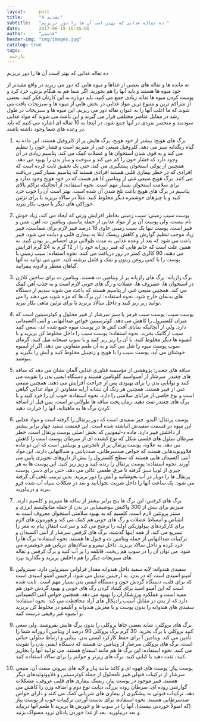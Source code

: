 ```yaml
---
layout:     post
title:      "تغذیه 4"
subtitle:   "ده تفاله غذایی که بهتر است آن ها را دور نریزیم "
date:       2017-06-19 16:45:00
author:     "قاسمی"
header-img: "img/images.jpg"
catalog: true
tags:
 یارحیم  
---
```


ده تفاله غذایی که بهتر است آن ها را دور نریزیم

ته مانده ها و تفاله های بعضی از غذاها و میوه هایی که دور می ریزید در واقع مفیدتر از خود میوه ها هستند و باید آنها را هم بخورید.
اگر شما هم به هنگام برش، خرد کرد و پوست کردن میوه ها تفاله زیادی جمع می کنید، باید دوباره به این کارتان فکر کنید.
بعضی از متراکم ترین و متنوع ترین مواد غذایی در بخش هایی از میوه ها و سبزیجات یافت می شوند که ما اغلب آنها را به عنوان تفاله دور می ریزیم. این میوه ها و سبزیجات در طول رشد در مقابل عناصر مختلفی قرار می گیرند و این باعث می شوند که مواد غذایی سودمند و منحصر بفردی در آنها جمع شود.
در اینجا به 10 تفاله ای اشاره می کنیم که باید در وعده های شما وجود داشته باشند.
 

1. برگ های هویج: بیشتر از خود هویج، برگ هایش پر از کلروفیل هستند. این ماده به گیاه رنگدانه سبز می دهد. کلروفیل منبعی غنی از منیزیم است و فشار خون را تنظیم می کند و به قوی شدن استخوان ها و عضلات کمک می کند. پتاسیم زیادی در آن وجود دارد که فشار خون را کم می کند و سوخت و ساز بدن را بهبود می دهد. همچنین از پوکی استخوان پیشگیری می کند. حتی یک تحقیق ثابت کرده است که افرادی که در خطر بیماری قلبی هستند افرادی هستند که پتاسیم بسیار کمی دریافت می کنند. برگ هویج منبعی غنی از ویتامین کا هم هست که در خود هویج وجود ندارد و برای سلامت استخوان بسیار مهم است.
نحوه استفاده: از آنجائیکه تراکم بالای پتاسیم در برگ های هویج باعث تلخ شدن آن شده است، بهتر است آن را خوب خرد کنید و با چیزهای خوشمزه دیگر مخلوط کنید. مثلاً در سالاد بریزید یا برای تزئین خوراکی های دیگر یا سوپ بکار ببرید.

2. پوست سیب زمینی: سیب زمینی بخاطر افزایش وزنی که ایجاد می کند، زیاد خوش نام نیست. ولی پوست آن پر از مواد غذایی از جمله پتاسیم، ویتامین ث، آهن، مس و فیبر است. پوست تنها یک سیب زمینی حاوی 18 درصد فیبر لازم برای شماست. فیبر زیاد موجب تنظیم گوارش و کاهش ریسک ابتلا به بیماری قلبی و دیابت می شود. فیبر باعث می شود که بعد از وعده غذایی به مدت طولانی تری احساس پر بودن کنید. به همین علت است که خانم هایی که فیبر روزانه خود را از 12 گرم به 24 گرم افزایش می دهند، 90 کالری کمتر در روز دریافت می کنند.
نحوه استفاده: سیب زمینی با پوست را با کمی روغن زیتون و نمک و فلفل برشته کنید. حتی می توانید به آنها گیاهان معطر و ادویه بیفزایید.

3. برگ رازیانه: برگ های رازیانه پر از ویتامین ث هستند. ویتامین ث برای ساختن کلاژن در استخوان ها، غضروف ها، عضلات و رگ های خونی لازم است و به جذب آهن کمک می کند. همچنین منبعی غنی از پتاسیم هستند که باعث می شوند سدیم از دستگاه های بدنمان خارج شود.
نحوه استفاده: این برگ ها که مزه شوید می دهند را می توانید ریز ریز کنید و داخل سالاد بریزید یا برای تزئین ماهی بکار ببرید.

4. پوست سیب: پوست سیب قرمز یا سبز سرشار از فیبر محلول و کوئرسیتین است که میزان کلسترول را کاهش می دهد. کوئرسیتین خواص ضدالتهابی و آنتی اکسیدانی دارد. ولی از آنجائیکه بقایای آفت کش ها در پوست میوه جمع شده اند، سعی کنید سیب ارگانیک بخرید.
نحوه استفاده: پوست سیب را داخل مخلوط کن بریزید و با آبمیوه ها دیگر مخلوط کنید. یا آن را ریز ریز کنید و با سوپ صبحانه میل کنید. گرمای سوپ پوست میوه را شل می کند و به آن طعم متفاوتی می دهد. اگر از آبمیوه خوشتان می آید، پوست سیب را با هویج و زنجبیل مخلوط کنید و آبش را بگیرید و بنوشید.

5. ساقه های چغندر: پژوهشی از مؤسسه فناوری غذایی آلمان نشان می دهد که ساقه های چغندر  سرشار از آمینواسید گلوتامین هستند و دستگاه ایمنی بدن را تقویت می کنند و توانایی بدن را برای بهبودی پس از جراحت افزایش می دهند. همچنین منبعی غنی از فیبر هستند. همچنین هر رنگ آن نشانه آرایه متفاوتی از مواد غذایی گیاهی است و نوع خاصی از مزایای سلامتی را دارد.
نحوه استفاده: خوب آن را خرد کنید و با برگ های چغندر تفت دهید. زمان پخت ساقه ها طولانی تر است، پس قبل از اضافه کردن برگ ها به ماهیتابه، آنها را حرارت دهید.

6. پوست پرتقال: آلبدو، چیز سفیدی است که دور پرتقال را گرفته است و مواد غذایی این میوه در قسمت سفیدش انباشته شده است. این قسمت سفید چهار برابر بیشتر از داخلش فیبر دارد. ماده د-لیمونین که بخش اصلی پوست پرتقال است، خطر سرطان سلول های فلسی شکل که نوع کشنده ای از سرطان پوست است را کاهش می دهد. به علاوه، پوست پرتقال پر از تانجرتین و نوبیلتین است که این دو ماده فلاوونویدهایی هستند که خواص ضدسرطانی، ضددیابتی و ضدالتهابی دارند. این مواد آنتی اکسیدان هایی هستند که سطح کلسترول را بیش از داروهای تجویزی پایین می آورند.
نحوه استفاده: پوست پرتقال را رنده کنید و ریز ریز کنید. این پوست ها به هر چیزی از لوبیا سبز گرفته تا مرغ، طعمی عالی می دهد. حتی برای دسر، پوست پرتقال ها را دوبار در آب بجوشانید و آبش را دور بریزید. بدین ترتیب تلخی آن گرفته می شود. یک ساعت آنها را داخل شربت بخوابانید و بعد در شکلات سیاه آب شده فرو ببرید و دربیاورید.

7. برگ های کرفس: این برگ ها پنج برابر بیشتر از ساقه ها منیزیم و کلسیم دارند. منیزیم برای بیش از 300 واکنش بیوشیمیایی در بدن از جمله متابولیسم انرژی و سنتز پروتئین لازم است. کلسیم که به بهبود سلامتی استخوان معروف است به انقباض و انبساط عضلات و رگ های خونی هم کمک می کند و هورمون های لازم برای کارکردهای بیولوژیکی اولیه را ترشح می کند و سرعت انتقال پیام به مغز را تسریع می کند. از همه اینها گذشته، برگ های کرفس سرشار از آنتی اکسیدان و ترکیبات ضدالتهابی از جمله ویتامین ث و فنول ها هستند.
نحوه استفاده: برگ ها را خرد کرده و داخل سالاد بریزید. داخل نیمرو و سالادهای دریایی هم خوشمزه می شود. می توان آن را در سوپ هم ریخت. قابلمه را پر آب کنید و برگ کرفس و تفاله های سبزیجات دیگر را هم داخلش بریزید و بگذارید بپزد.

8. سفیدی هندوانه: لایه سفید داخل هندوانه مقدار فراوانی سیترولین دارد. سیترولین آمینو اسیدی است که در بدن، به آرجینین تبدیل می شود. آرجینین آمینو اسیدی است که برای قلب، دستگاه گردش خون و دستگاه ایمنی بدن بسیار مهم است. ثابت شده است که این آمینو اسید برای گشاد کردن رگ های خونی و بهبود گردش خون هم مفید است و عملکرد ورزشکاران را بهبود می دهد. همچنین خواص آنتی اکسیدانی دارد که از بدن در مقابل آسیب رادیکال های آزاد محافظت می کند.
نحوه استفاده: سفیدی های هندوانه را بدون پوست و با مغزش هندوانه و آبلیمو در مخلوط کن بریزید و آبمیوه غیر رقیقی درست کنید.

9. برگ های بروکلی: شاید بعضی جاها بروکلی را بدون برگ هایش بفروشند. ولی سعی کنید بروکلی با برگ بخرید. 30 گرم برگ بروکلی 90 درصد از ویتامین آ روزانه شما را تأمین می کند. ویتامین آ برای حفظ کارکرد ایمنی بدن، بینایی و ارتباط سلولی حیاتی است. برگ های بروکلی سرشار از ویتامین ث هستند که دستگاه ایمنی بدن را تقویت می کنند.
نحوه استفاده: این برگ ها هم مانند اسفناج هستند. می توانید آنها را بخارپز کنید، تفت دهید یا کبابی کنید. برگ های ریزتر و جوانتر را برای سالاد استفاده کنید.

10. پوست پیاز: پوست های قهوه ای و کاغذ مانند پیاز و لایه های بیرونی سفت آن، منبعی سرشار از ترکیبات فنولی فیبر نامحلول از جمله کوئرسیتین و فلاوونوئیدهای دیگر هستند. فیبر موجود در پوست پیاز، ریسک بیماری های قلبی عروقی، مشکلات گوارشی روده ای، سرطان روده بزرگ، دیابت نوع دوم و اضافه وزن را کاهش می دهد. ترکیبات فنولی به پیشگیری از بیماری های شریانی کمک می کنند و دارای خواص ضدسرطانی هستند.
نحوه استفاده: برای بدست آوردن ترکیبات خوب از پوست پیاز (که اصولاً خوردنی نیست)، آنها را در سوپ ها و خورش ها بریزید تا طعم آنها دربیاید و بعد دربیاورید. بعد از غذا خوردن یادتان نرود مسواک بزنید.
